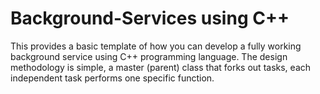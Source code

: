 # Background-Services using C++

This provides a basic template of how you can develop a fully working background service using C++ programming language. The design methodology is simple, a master (parent) class that forks out tasks, each independent task performs one specific function.
